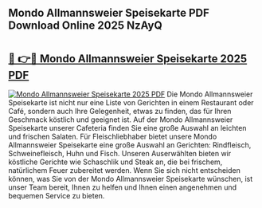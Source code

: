 ## Mondo Allmannsweier Speisekarte PDF Download Online 2025 NzAyQ

# <h2><a href="http://gc9eb2b.nevu.top/?p=Mondo+Allmannsweier+Speisekarte">🔗 👉🔴 Mondo Allmannsweier Speisekarte 2025 PDF</a></h2>

[![Mondo Allmannsweier Speisekarte 2025 PDF](https://i.imgur.com/dBaPXMq.png)](http://gc9eb2b.nevu.top/?p=Mondo+Allmannsweier+Speisekarte)
Die Mondo Allmannsweier Speisekarte ist nicht nur eine Liste von Gerichten in einem Restaurant oder Café, sondern auch Ihre Gelegenheit, etwas zu finden, das für Ihren Geschmack köstlich und geeignet ist. Auf der Mondo Allmannsweier Speisekarte unserer Cafeteria finden Sie eine große Auswahl an leichten und frischen Salaten. Für Fleischliebhaber bietet unsere Mondo Allmannsweier Speisekarte eine große Auswahl an Gerichten: Rindfleisch, Schweinefleisch, Huhn und Fisch. Unseren Auserwählten bieten wir köstliche Gerichte wie Schaschlik und Steak an, die bei frischem, natürlichem Feuer zubereitet werden. Wenn Sie sich nicht entscheiden können, was Sie von der Mondo Allmannsweier Speisekarte wünschen, ist unser Team bereit, Ihnen zu helfen und Ihnen einen angenehmen und bequemen Service zu bieten.
